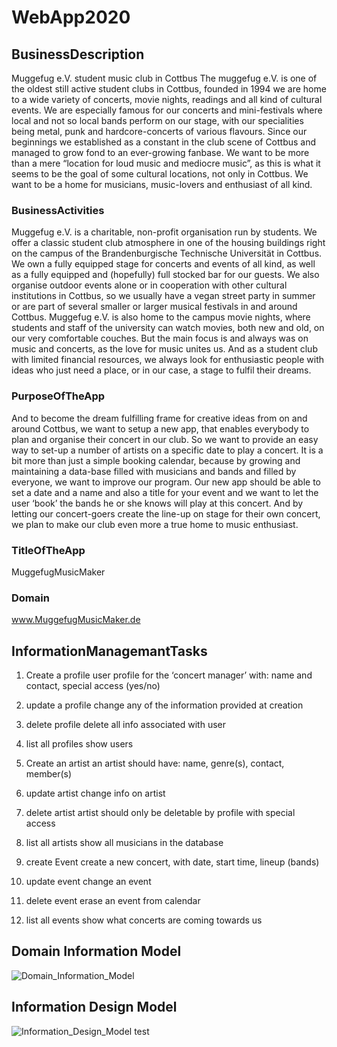 # WebApp2020
## BusinessDescription
Muggefug e.V. student music club in Cottbus
The muggefug e.V. is one of the oldest still active student clubs in Cottbus, founded in 1994 we are home to a wide variety of concerts, movie nights, readings and all kind of cultural events.
We are especially famous for our concerts and mini-festivals where local and not so local bands perform on our stage, with our specialities being metal, punk and hardcore-concerts of various flavours. Since our beginnings we established as a constant in the club scene of Cottbus and managed to grow fond to an ever-growing fanbase. We want to be more than a mere “location for loud music and mediocre music”, as this is what it seems to be the goal of some cultural locations, not only in Cottbus. We want to be a home for musicians, music-lovers and enthusiast of all kind.

### BusinessActivities
Muggefug e.V. is a charitable, non-profit organisation run by students. We offer a classic student club atmosphere in one of the housing buildings right on the campus of the Brandenburgische Technische Universität in Cottbus. We own a fully equipped stage for concerts and events of all kind, as well as a fully equipped and (hopefully) full stocked bar for our guests. 
We also organise outdoor events alone or in cooperation with other cultural institutions in Cottbus, so we usually have a vegan street party in summer or are part of several smaller or larger musical festivals in and around Cottbus.
Muggefug e.V. is also home to the campus movie nights, where students and staff of the university can watch movies, both new and old, on our very comfortable couches.
But the main focus is and always was on music and concerts, as the love for music unites us. And as a student club with limited financial resources, we always look for enthusiastic people with ideas who just need a place, or in our case, a stage to fulfil their dreams.

### PurposeOfTheApp
And to become the dream fulfilling frame for creative ideas from on and around Cottbus, we want to setup a new app, that enables everybody to plan and organise their concert in our club. So we want to provide an easy way to set-up a number of artists on a specific date to play a concert. It is a bit more than just a simple booking calendar, because by growing and maintaining a data-base filled with musicians and bands and filled by everyone, we want to improve our program. 
Our new app should be able to set a date and a name and also a title for your event and we want to let the user ‘book’ the bands he or she knows will play at this concert.
And by letting our concert-goers create the line-up on stage for their own concert, we plan to make our club even more a true home to music enthusiast.

### TitleOfTheApp
MuggefugMusicMaker

### Domain
www.MuggefugMusicMaker.de

## InformationManagemantTasks

1. Create a profile
user profile for the ‘concert manager’ with: name and contact, special access (yes/no)

2. update a profile
change any of the information provided at creation

3. delete profile
delete all info associated with user

4. list all profiles
show users

5. Create an artist
an artist should have: name, genre(s), contact, member(s)

6. update artist
change info on artist

7. delete artist
artist should only be deletable by profile with special access

8. list all artists
show all musicians in the database

9. create Event
create a new concert, with date, start time, lineup (bands)

10. update event
change an event

11. delete event
erase an event from calendar

12. list all events
show what concerts are coming towards us

## Domain Information Model
![Domain_Information_Model](https://github.com/krausma-4/WebApp2020/blob/master/DIM.png)

## Information Design Model
![Information_Design_Model](https://github.com/krausma-4/WebApp2020/blob/master/Information_Design_Model.png)
test